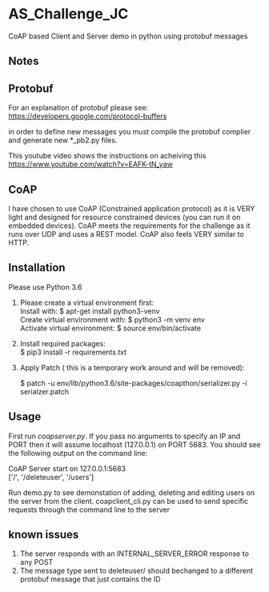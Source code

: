 # AS_Challenge_JC
CoAP based Client and Server demo in python using protobuf messages

## Notes


## Protobuf 

For an explanation of protobuf please see:
https://developers.google.com/protocol-buffers


in order to define new messages you must compile the protobuf complier and generate new *_pb2.py files.

This youtube video shows the instructions on acheiving this
https://www.youtube.com/watch?v=EAFK-tN_yaw

## CoAP

I have chosen to use CoAP (Constrained application protocol) as it is VERY light and designed for resource constrained devices (you can run it on embedded devices). 
CoAP meets the requirements for the challenge as it runs over UDP and uses a REST model. CoAP also feels VERY similar to HTTP.

## Installation
Please use Python 3.6


1.  Please create a virtual environment first:  
    Install with:       $  apt-get install python3-venv  
    Create virtual environment with: $ python3 -m venv env  
    Activate virtual environment:  $ source env/bin/activate  

2.  Install required packages:  
    $ pip3 install -r requirements.txt  

3.  Apply Patch ( this is a temporary work around and will be removed):  

    $ patch -u env/lib/python3.6/site-packages/coapthon/serializer.py -i serialzer.patch   

## Usage

First run *coapserver.py*. If you pass no arguments to specify an IP and PORT then it will assume localhost (127.0.0.1) on PORT 5683. You should see the following output on the command line:   

CoAP Server start on 127.0.0.1:5683  
['/', '/deleteuser', '/users']

Run demo.py to see demonstation of adding, deleting and editing users on the server from the client.
coapclient_cli.py can be used to send specific requests through the command line to the server 

## known issues

1. The server responds with an INTERNAL_SERVER_ERROR response to any POST 
2. The message type sent to deleteuser/ should bechanged to a different protobuf message that just contains the ID